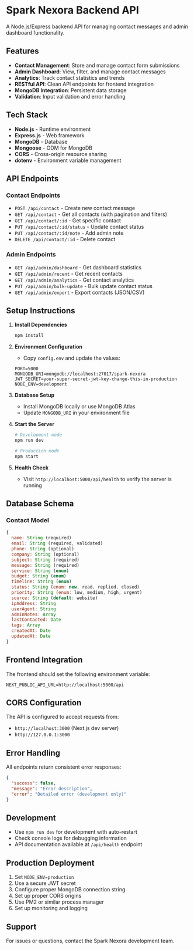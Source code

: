 # Spark Nexora Backend API

A Node.js/Express backend API for managing contact messages and admin dashboard functionality.

## Features

- **Contact Management**: Store and manage contact form submissions
- **Admin Dashboard**: View, filter, and manage contact messages
- **Analytics**: Track contact statistics and trends
- **RESTful API**: Clean API endpoints for frontend integration
- **MongoDB Integration**: Persistent data storage
- **Validation**: Input validation and error handling

## Tech Stack

- **Node.js** - Runtime environment
- **Express.js** - Web framework
- **MongoDB** - Database
- **Mongoose** - ODM for MongoDB
- **CORS** - Cross-origin resource sharing
- **dotenv** - Environment variable management

## API Endpoints

### Contact Endpoints
- `POST /api/contact` - Create new contact message
- `GET /api/contact` - Get all contacts (with pagination and filters)
- `GET /api/contact/:id` - Get specific contact
- `PUT /api/contact/:id/status` - Update contact status
- `PUT /api/contact/:id/note` - Add admin note
- `DELETE /api/contact/:id` - Delete contact

### Admin Endpoints
- `GET /api/admin/dashboard` - Get dashboard statistics
- `GET /api/admin/recent` - Get recent contacts
- `GET /api/admin/analytics` - Get contact analytics
- `PUT /api/admin/bulk-update` - Bulk update contact status
- `GET /api/admin/export` - Export contacts (JSON/CSV)

## Setup Instructions

1. **Install Dependencies**
   ```bash
   npm install
   ```

2. **Environment Configuration**
   - Copy `config.env` and update the values:
   ```env
   PORT=5000
   MONGODB_URI=mongodb://localhost:27017/spark-nexora
   JWT_SECRET=your-super-secret-jwt-key-change-this-in-production
   NODE_ENV=development
   ```

3. **Database Setup**
   - Install MongoDB locally or use MongoDB Atlas
   - Update `MONGODB_URI` in your environment file

4. **Start the Server**
   ```bash
   # Development mode
   npm run dev
   
   # Production mode
   npm start
   ```

5. **Health Check**
   - Visit `http://localhost:5000/api/health` to verify the server is running

## Database Schema

### Contact Model
```javascript
{
  name: String (required)
  email: String (required, validated)
  phone: String (optional)
  company: String (optional)
  subject: String (required)
  message: String (required)
  service: String (enum)
  budget: String (enum)
  timeline: String (enum)
  status: String (enum: new, read, replied, closed)
  priority: String (enum: low, medium, high, urgent)
  source: String (default: website)
  ipAddress: String
  userAgent: String
  adminNotes: Array
  lastContacted: Date
  tags: Array
  createdAt: Date
  updatedAt: Date
}
```

## Frontend Integration

The frontend should set the following environment variable:
```env
NEXT_PUBLIC_API_URL=http://localhost:5000/api
```

## CORS Configuration

The API is configured to accept requests from:
- `http://localhost:3000` (Next.js dev server)
- `http://127.0.0.1:3000`

## Error Handling

All endpoints return consistent error responses:
```json
{
  "success": false,
  "message": "Error description",
  "error": "Detailed error (development only)"
}
```

## Development

- Use `npm run dev` for development with auto-restart
- Check console logs for debugging information
- API documentation available at `/api/health` endpoint

## Production Deployment

1. Set `NODE_ENV=production`
2. Use a secure JWT secret
3. Configure proper MongoDB connection string
4. Set up proper CORS origins
5. Use PM2 or similar process manager
6. Set up monitoring and logging

## Support

For issues or questions, contact the Spark Nexora development team.
